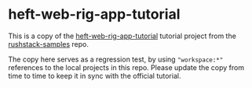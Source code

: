 # heft-web-rig-app-tutorial

This is a copy of the
[heft-web-rig-app-tutorial](https://github.com/microsoft/rushstack-samples/tree/main/heft/heft-web-rig-app-tutorial)
tutorial project from the [rushstack-samples](https://github.com/microsoft/rushstack-samples) repo.

The copy here serves as a regression test, by using `"workspace:*"` references to the local projects in this repo.
Please update the copy from time to time to keep it in sync with the official tutorial.
